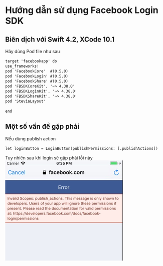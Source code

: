 #  Hướng dẫn sử dụng Facebook Login SDK

## Biên dịch với Swift 4.2, XCode 10.1

Hãy dùng Pod file như sau
```
target 'facebookapp' do
use_frameworks!
pod 'FacebookCore'  #(0.5.0)
pod 'FacebookLogin' #(0.5.0)
pod 'FacebookShare' #(0.5.0)
pod 'FBSDKCoreKit', '~> 4.38.0'
pod 'FBSDKLoginKit', '~> 4.38.0'
pod 'FBSDKShareKit', '~> 4.38.0'
pod 'SteviaLayout'

end
```

## Một số vấn đề gặp phải
Nếu dùng publish action
```
let loginButton = LoginButton(publishPermissions: [.publishActions])
```
Tuy nhiên sau khi login sẽ gặp phải lỗi này
![](invalid_scopes.jpg)
